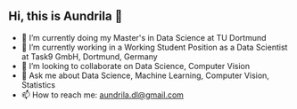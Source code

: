    ## Hi, this is Aundrila 👋





- 🔭 I’m currently doing my Master's in Data Science at TU Dortmund
- 🌱 I’m currently working in a Working Student Position as a  Data Scientist at Task9 GmbH, Dortmund, Germany
- 👯 I’m looking to collaborate on Data Science, Computer Vision
- 💬 Ask me about Data Science, Machine Learning, Computer Vision, Statistics
- 📫 How to reach me: aundrila.dl@gmail.com


